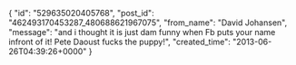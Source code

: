 {
   "id": "529635020405768",
   "post_id": "462493170453287_480688621967075",
   "from_name": "David Johansen",
   "message": "and i thought it is just dam funny when Fb puts your name infront of it! Pete Daoust fucks the puppy!",
   "created_time": "2013-06-26T04:39:26+0000"
 }
